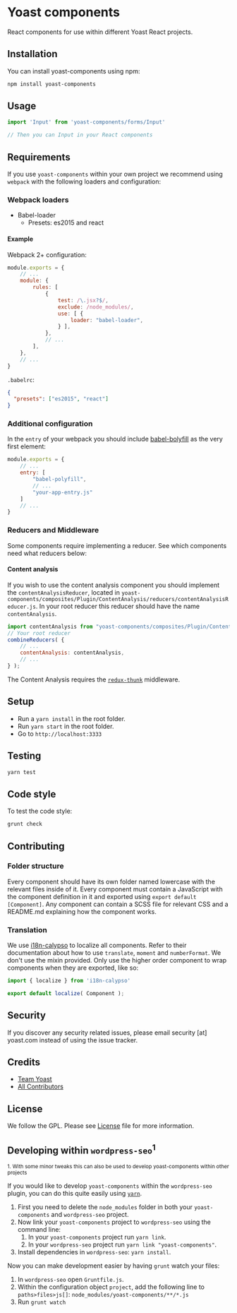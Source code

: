 # Yoast components

React components for use within different Yoast React projects.

## Installation

You can install yoast-components using npm:

```bash
npm install yoast-components
```

## Usage

```js
import 'Input' from 'yoast-components/forms/Input'

// Then you can Input in your React components
```

## Requirements

If you use `yoast-components` within your own project we recommend using `webpack` with the following loaders and configuration:

### Webpack loaders

* Babel-loader
  * Presets: es2015 and react
  
#### Example

Webpack 2+ configuration:
```js
module.exports = {
    // ...
    module: {
        rules: [
            {
                test: /\.jsx?$/,
                exclude: /node_modules/,
                use: [ {
                    loader: "babel-loader",
                } ],
            },
            // ...
        ],
    },
    // ...
}
```
`.babelrc`:
```json
{
  "presets": ["es2015", "react"]
}
```
  
### Additional configuration

In the `entry` of your webpack you should include [babel-bolyfill](https://babeljs.io/docs/usage/polyfill/#usage-in-node-browserify-webpack) as the very first element:

```js
module.exports = {
    // ...
    entry: [
        "babel-polyfill",
        // ...
        "your-app-entry.js"
    ]
    // ...
}
```

### Reducers and Middleware

Some components require implementing a reducer. See which components need what reducers below:

#### Content analysis

If you wish to use the content analysis component you should implement the `contentAnalysisReducer`, located in `yoast-components/composites/Plugin/ContentAnalysis/reducers/contentAnalysisReducer.js`. In your root reducer this reducer should have the name `contentAnalysis`.
```js
import contentAnalysis from "yoast-components/composites/Plugin/ContentAnalysis/reducers/contentAnalysisReducer.js";
// Your root reducer
combineReducers( {
    // ...
    contentAnalysis: contentAnalysis,
    // ...
} );
```

The Content Analysis requires the [`redux-thunk`](https://www.npmjs.com/package/redux-thunk) middleware.

## Setup
- Run a `yarn install` in the root folder.
- Run `yarn start` in the root folder.
- Go to `http://localhost:3333`

## Testing

```bash
yarn test
```

## Code style

To test the code style:

```bash
grunt check
```

## Contributing

### Folder structure

Every component should have its own folder named lowercase with the relevant files inside of it. Every component must contain a JavaScript with the component definition in it and exported using `export default [Component]`. Any component can contain a SCSS file for relevant CSS and a README.md explaining how the component works.

### Translation

We use [i18n-calypso](https://github.com/Automattic/i18n-calypso) to localize all components. Refer to their documentation about how to use `translate`, `moment` and `numberFormat`. We don't use the mixin provided. Only use the higher order component to wrap components when they are exported, like so:

```js
import { localize } from 'i18n-calypso'

export default localize( Component );
```

## Security

If you discover any security related issues, please email security [at] yoast.com instead of using the issue tracker.

## Credits

- [Team Yoast](https://github.com/orgs/Yoast/people)
- [All Contributors](https://github.com/Yoast/yoast-components/graphs/contributors)

## License

We follow the GPL. Please see [License](LICENSE) file for more information.

## Developing within `wordpress-seo`<sup>1</sup>
<sup>1. With some minor tweaks this can also be used to develop yoast-components within other projects</sup>

If you would like to develop `yoast-components` within the `wordpress-seo` plugin, you can do this quite easily using [`yarn`](https://yarnpkg.com/lang/en/).

1. First you need to delete the `node_modules` folder in both your `yoast-components` and `wordpress-seo` project.
2. Now link your `yoast-components` project to `wordpress-seo` using the command line:
    1. In your `yoast-components` project run `yarn link`.
    2. In your `wordpress-seo` project run `yarn link "yoast-components"`.
3. Install dependencies in `wordpress-seo`: `yarn install`.

Now you can make development easier by having `grunt` watch your files:
1. In `wordpress-seo` open `Gruntfile.js`.
2. Within the configuration object `project`, add the following line to `paths>files>js[]`:
    `node_modules/yoast-components/**/*.js`
3. Run `grunt watch`
